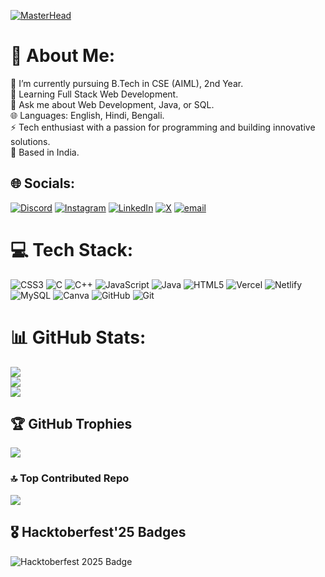 [![MasterHead](https://nielseniq.com/wp-content/uploads/sites/4/2021/02/data-science-icon-animation-banner-clockwise-4.gif)](https://in-imitable.io)

# 💫 About Me:
🔭 I’m currently pursuing B.Tech in CSE (AIML), 2nd Year.<br>
🌱 Learning Full Stack Web Development.<br>
💬 Ask me about Web Development, Java, or SQL.<br>
🌐 Languages: English, Hindi, Bengali.<br>
⚡ Tech enthusiast with a passion for programming and building innovative solutions.<br>
📍 Based in India.

## 🌐 Socials:
[![Discord](https://img.shields.io/badge/Discord-%237289DA.svg?logo=discord&logoColor=white)](https://discord.gg/sougata2006) 
[![Instagram](https://img.shields.io/badge/Instagram-%23E4405F.svg?logo=Instagram&logoColor=white)](https://instagram.com/sougata_2006) 
[![LinkedIn](https://img.shields.io/badge/LinkedIn-%230077B5.svg?logo=linkedin&logoColor=white)](https://linkedin.com/in/sougata-paul) 
[![X](https://img.shields.io/badge/X-black.svg?logo=X&logoColor=white)](https://x.com/@Sougata_2006) 
[![email](https://img.shields.io/badge/Email-D14836?logo=gmail&logoColor=white)](mailto:work.sougata06@gmail.com)

# 💻 Tech Stack:
![CSS3](https://img.shields.io/badge/css3-%231572B6.svg?style=for-the-badge&logo=css3&logoColor=white) 
![C](https://img.shields.io/badge/c-%2300599C.svg?style=for-the-badge&logo=c&logoColor=white) 
![C++](https://img.shields.io/badge/c++-%2300599C.svg?style=for-the-badge&logo=c%2B%2B&logoColor=white) 
![JavaScript](https://img.shields.io/badge/javascript-%23323330.svg?style=for-the-badge&logo=javascript&logoColor=%23F7DF1E) 
![Java](https://img.shields.io/badge/java-%23ED8B00.svg?style=for-the-badge&logo=openjdk&logoColor=white) 
![HTML5](https://img.shields.io/badge/html5-%23E34F26.svg?style=for-the-badge&logo=html5&logoColor=white) 
![Vercel](https://img.shields.io/badge/vercel-%23000000.svg?style=for-the-badge&logo=vercel&logoColor=white) 
![Netlify](https://img.shields.io/badge/netlify-%23000000.svg?style=for-the-badge&logo=netlify&logoColor=#00C7B7) 
![MySQL](https://img.shields.io/badge/mysql-4479A1.svg?style=for-the-badge&logo=mysql&logoColor=white) 
![Canva](https://img.shields.io/badge/Canva-%2300C4CC.svg?style=for-the-badge&logo=Canva&logoColor=white) 
![GitHub](https://img.shields.io/badge/github-%23121011.svg?style=for-the-badge&logo=github&logoColor=white) 
![Git](https://img.shields.io/badge/git-%23F05033.svg?style=for-the-badge&logo=git&logoColor=white)

# 📊 GitHub Stats:
![](https://github-readme-stats.vercel.app/api?username=Sougata2006&theme=radical&hide_border=false&include_all_commits=true&count_private=false)<br/>
![](https://nirzak-streak-stats.vercel.app/?user=Sougata2006&theme=radical&hide_border=false)<br/>
![](https://github-readme-stats.vercel.app/api/top-langs/?username=Sougata2006&theme=radical&hide_border=false&include_all_commits=true&count_private=false&layout=compact)

## 🏆 GitHub Trophies
![](https://github-profile-trophy.vercel.app/?username=Sougata2006&theme=radical&no-frame=false&no-bg=true&margin-w=4)

### 🔝 Top Contributed Repo
![](https://github-contributor-stats.vercel.app/api?username=Sougata2006&limit=5&theme=dark&combine_all_yearly_contributions=true)

## 🎖️ Hacktoberfest'25 Badges  
![Hacktoberfest 2025 Badge](https://holopin.me/sougata2006)  



